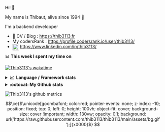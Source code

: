 Hi! 👋

My name is Thibaut, alive since 1994 🍷

I'm a backend developper

-   📝 CV / Blog : https://thib3113.fr
-   My codersRank : https://profile.codersrank.io/user/thib3113/
-   <a href="https://www.linkedin.com/in/thib3113/"><img align="left" alt="Thib3113's Linkedin" width="21px" src="https://img.icons8.com/color/48/linkedin.png" /></a> https://www.linkedin.com/in/thib3113/

📊 **This week I spent my time on**

[![Thib3113's wakatime](https://github-readme-stats.vercel.app/api/wakatime?username=thib3113&layout=default&theme=dracula&langs_count=6&hide_title=true&hide_border=true)](https://wakatime.com/@thib3113)

<details>
  <summary><b>📈&nbsp;&nbsp;Language&nbsp;/&nbsp;Framework stats</b></summary>
  <br/>  
  <a href='https://profile.codersrank.io/user/thib3113/'>
  <img src='http://cr-skills-chart-widget.azurewebsites.net/api/api?username=thib3113&padding=30&skills=php,batchfile,javascript,less,mysql,reactjs,scss,shell,typescript,vue'>
  </a>
</details>

<details>
  <summary><b>:octocat: My Github stats</b></summary>
  <br/>  
  
  <img src="https://github-readme-stats.vercel.app/api?username=thib3113&theme=dracula&show_icons=true&" alt="Thib3113's GitHub stats" />

<!--START_SECTION:activity-->

1. 🗣 Commented on [#42](https://github.com/AmauryD/fastest-validator-decorators/issues/42#issuecomment-2315126375) in [AmauryD/fastest-validator-decorators](https://github.com/AmauryD/fastest-validator-decorators)
2. 🗣 Commented on [#451](https://github.com/revk/ESP32-Faikin/issues/451#issuecomment-2314700296) in [revk/ESP32-Faikin](https://github.com/revk/ESP32-Faikin)
3. ❗ Opened issue [#42](https://github.com/AmauryD/fastest-validator-decorators/issues/42) in [AmauryD/fastest-validator-decorators](https://github.com/AmauryD/fastest-validator-decorators)
4. 🗣 Commented on [#451](https://github.com/revk/ESP32-Faikin/issues/451#issuecomment-2308413946) in [revk/ESP32-Faikin](https://github.com/revk/ESP32-Faikin)
5. 🗣 Commented on [#451](https://github.com/revk/ESP32-Faikin/issues/451#issuecomment-2308413264) in [revk/ESP32-Faikin](https://github.com/revk/ESP32-Faikin)
 <!--END_SECTION:activity-->

</details>

![Thib3113's github metrics](https://gist.githubusercontent.com/thib3113/83a96e16f8bca103f1b0e376186c66ec/raw/github-metrics.svg)

```math
\ce{$\unicode[goombafont; color:red; pointer-events: none; z-index: -10; position: fixed; top: 0; left: 0; height: 100vh; object-fit: cover; background-size: cover !important; width: 130vw; opacity: 0.1; background: url('https://raw.githubusercontent.com/thib3113/thib3113/main/assets/bg.gif');]{x0000}$}
